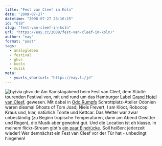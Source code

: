 ```yaml
---
title: "Fest van Cleef in Köln"
date: "2008-07-27"
datetime: "2008-07-27 23:16:25"
id: "818"
slug: "fest-van-cleef-in-koln"
url: "https://eay.cc/2008/fest-van-cleef-in-koln/"
author: "eay"
format: "post"
tags:
  - analogleben
  - festival
  - ghvc
  - koeln
  - musik
meta:
  - yourls_shorturl: "https://eay.li/jd"
---
```


![](/uploads/2008/festvancleef.jpg "by/via ghvc.de") Am Samstagabend beim Fest van Cleef, dem Städte tourenden Festival von, mit und rund um das Hamburger Label [Grand Hotel van Cleef](http://ghvc.de/), gewesen. Mit dabei in [Odo Rumpfs](http://www.odorumpf.de/) Schrottplatz-Atelier Odonien waren diesmal Ghosts of Tom Joad, Niels Frevert, I am Kloot, Robocop Kraus und, klar, natürlich Tomte und Kettcar. Das Wetter war zwar unbeständig (zu Beginn tropische Temperaturen, dann am Abend Gewitter und Regen), die Musik aber gewohnt gut. Und die Location ist eh klasse. In meinem flickr-Stream gibt's [ein paar Eindrücke](http://www.flickr.com/photos/eay/tags/festvancleef/). Soll heißen: jederzeit wieder! Wer demnächst ein Fest van Cleef vor der Tür hat - unbedingt hingehen!
